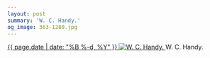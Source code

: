 ```yaml
---
layout: post
summary: 'W. C. Handy.'
og_image: 363-1280.jpg
---
```


<p>
 <time>
  <a href="/363">
   {{ page.date | date: "%B %-d, %Y" }}
  </a>
 </time>
 <a href="/363">
  <img alt="W. C. Handy." sizes="(min-width: 700px) 50vw, calc(100vw - 2rem)" src="{{ site.assets_url }}/363-640.jpg" srcset="{{ site.assets_url }}/363-1280.jpg 1280w, {{ site.assets_url }}/363-960.jpg 960w, {{ site.assets_url }}/363-640.jpg 640w, {{ site.assets_url }}/363-320.jpg 320w"/>
 </a>
 <span>
  W. C. Handy.
 </span>
</p>
